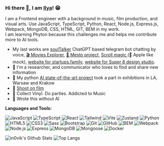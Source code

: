 ### Hi there 👋, I am [Ilya](https://in0vik.github.io/)! 😁

I am a Frontend engineer with a background in music, film production, and visual arts. 
Use JavaScript, TypeScript, Python, React, Node.js, Express.js, Webpack, 
MongoDB, CSS, HTML, GIT, BEM in my work.  
I am learning Phyton because this challenges me and helps me contribute more to AI tools.

- My last works are [soulTalker](https://github.com/in0vik/tg-bot-talktochatgpt) СhatGPT based telegram bot chatting by voice, [🎬 Movies Explorer](https://github.com/in0vik/movies-explorer-api-full), [📍 Mesto project](https://github.com/in0vik/movies-explorer-api), [Scroll magic ](https://rolling-scopes-school.github.io/inovik94-JSFE2021Q1/presentation/example/index.html)(📲 Apple like mock), [website for startups.family](https://startups.family/en/), [website for Super 8 design studio](https://super8collective.com/).
- 🔭 I'm a researcher, and communicator who loves to find and share new information
- 👾 My python [AI state-of-the-art project](https://portraitofprotesters.github.io/v/) took a part in exhibitions in LA, Warsaw and Krakow
- 📸 [Shoot on film](https://www.instagram.com/inovik)
- 🥁 Collect Vinyl. Do parties. Addicted to Music
- 🔮 Wrote this without AI


**Languages and Tools:** 

![JavaScript](https://img.shields.io/static/v1?style=for-the-badge&message=JavaScript&color=222222&logo=JavaScript&logoColor=F7DF1E&label=)
![TypeScript](https://img.shields.io/static/v1?style=for-the-badge&message=TypeScript&color=3178C6&logo=TypeScript&logoColor=FFFFFF&label=)
![React](https://img.shields.io/static/v1?style=for-the-badge&message=React&color=222222&logo=React&logoColor=61DAFB&label=)
![Tailwind](https://img.shields.io/static/v1?style=for-the-badge&message=Tailwind&color=222222&logo=Tailwind&logoColor=61DAFB&label=)
![Vite](https://img.shields.io/static/v1?style=for-the-badge&message=Vite&color=222222&logo=Vite&logoColor=61DAFB&label=)
![Zustand](https://img.shields.io/static/v1?style=for-the-badge&message=zustand&color=222222&logo=zustand&logoColor=61DAFB&label=)
![Python](https://img.shields.io/static/v1?style=for-the-badge&message=Python&color=3776AB&logo=Python&logoColor=FFFFFF&label=)
![HTML5](https://img.shields.io/static/v1?style=for-the-badge&message=HTML5&color=E34F26&logo=HTML5&logoColor=FFFFFF&label=)
![CSS3](https://img.shields.io/static/v1?style=for-the-badge&message=CSS3&color=1572B6&logo=CSS3&logoColor=FFFFFF&label=)
![Sass](https://img.shields.io/static/v1?style=for-the-badge&message=Sass&color=CC6699&logo=Sass&logoColor=FFFFFF&label=)
![Bootstrap](https://img.shields.io/static/v1?style=for-the-badge&message=Bootstrap&color=7952B3&logo=Bootstrap&logoColor=FFFFFF&label=)
![Git](https://img.shields.io/static/v1?style=for-the-badge&message=Git&color=F05032&logo=Git&logoColor=FFFFFF&label=)
![GitHub](https://img.shields.io/static/v1?style=for-the-badge&message=GitHub&color=181717&logo=GitHub&logoColor=FFFFFF&label=)
![BEM](https://img.shields.io/static/v1?style=for-the-badge&message=BEM&color=000000&logo=BEM&logoColor=FFFFFF&label=)
![Webpack](https://img.shields.io/static/v1?style=for-the-badge&message=Webpack&color=222222&logo=Webpack&logoColor=8DD6F9&label=)
![Node.js](https://img.shields.io/static/v1?style=for-the-badge&message=Node.js&color=339933&logo=Node.js&logoColor=FFFFFF&label=)
![Express](https://img.shields.io/static/v1?style=for-the-badge&message=Express&color=000000&logo=Express&logoColor=FFFFFF&label=)
![MongoDB](https://img.shields.io/static/v1?style=for-the-badge&message=MongoDB&color=47A248&logo=MongoDB&logoColor=FFFFFF&label=)
![Mongoose](https://img.shields.io/static/v1?style=for-the-badge&message=Mongoose&color=880000&logo=Mongoose&logoColor=FFFFFF&label=)
![Docker](https://img.shields.io/static/v1?style=for-the-badge&message=Docker&color=2496ED&logo=Docker&logoColor=FFFFFF&label=)

![in0vik's Github Stats](https://github-readme-stats-sigma-five.vercel.app/api?username=in0vik&show_icons=true&count_private=true&theme=transparent&include_all_commits=true&disable_animations=true)
![Top Langs](https://github-readme-stats-sigma-five.vercel.app/api/top-langs/?username=in0vik&layout=compact&theme=transparent)

